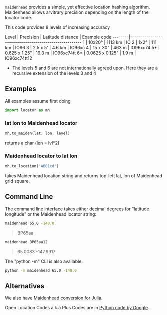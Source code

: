 
`maidenhead` provides a simple, yet effective location hashing algorithm.
Maidenhead allows arvitrary precision depending on the length of the locator code.

This code provides 8 levels of increasing accuracy

  Level |  Precision       | Latitude distance |  Example code
--------|------------------------------------------------------
  1     |  10x20°          | 1113 km           |  IO
  2     |  1x2°            | 111 km            |  IO96
  3     |  2.5 x 5'        | 4.6 km            |  IO96xc
  4     |  15 x 30"        | 463 m             |  IO96xc74
  5*    |  0.625 x 1.25"   | 19.3 m            |  IO96xc74tt
  6*    |  0.0625 x 0.125" | 1.9 m             |  IO96xc74tt12

* The levels 5 and 6 are not internationally agreed upon. 
  Here they are a recursive extension of the levels 3 and 4
 

## Examples

All examples assume first doing

```python
import locator as mh
```

### lat lon to Maidenhead locator

```python
mh.to_maiden(lat, lon, level)
```

returns a char (len = lvl*2)

### Maidenhead locator to lat lon

```python
mh.to_location('AB01cd')
```

takes Maidenhead location string and returns top-left lat, lon of Maidenhead grid square.

## Command Line

The command line interface takes either decimal degrees for "latitude longitude" or the Maidenhead locator string:

```sh
maidenhead 65.0 -148.0
```

> BP65aa

```sh
maidenhead BP65aa12
```

> 65.0083 -147.9917

The "python -m" CLI is also available:

```sh
python -m maidenhead 65.0 -148.0
```


## Alternatives

We also have
[Maidenhead conversion for Julia](https://github.com/space-physics/maidenhead-julia).

Open Location Codes a.k.a Plus Codes are in
[Python code by Google](https://github.com/google/open-location-code/tree/master/python).
